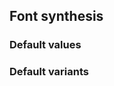 ## Font synthesis


<!-- <values.fontSynthesis> -->
### Default values

<!-- </values.fontSynthesis> -->


<!-- <variants.fontSynthesis> -->
### Default variants

<!-- </variants.fontSynthesis> -->
